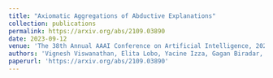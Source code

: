 ```yaml
---
title: "Axiomatic Aggregations of Abductive Explanations"
collection: publications
permalink: https://arxiv.org/abs/2109.03890
date: 2023-09-12
venue: 'The 38th Annual AAAI Conference on Artificial Intelligence, 2023'
authors: 'Vignesh Viswanathan, Elita Lobo, Yacine Izza, Gagan Biradar, Yair Zick'
paperurl: 'https://arxiv.org/abs/2109.03890'
---
```


